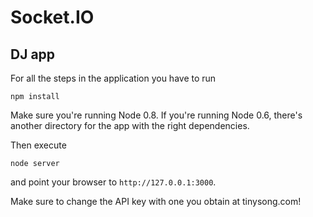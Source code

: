 
# Socket.IO

## DJ app

For all the steps in the application you have to run

    npm install

Make sure you're running Node 0.8. If you're running Node 0.6, there's
another directory for the app with the right dependencies.

Then execute

    node server

and point your browser to `http://127.0.0.1:3000`.

Make sure to change the API key with one you obtain at tinysong.com!
